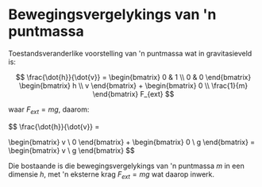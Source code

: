 # Bewegingsvergelykings van 'n puntmassa

Toestandsveranderlike voorstelling van 'n puntmassa wat in gravitasieveld is:

$$
\frac{\dot{h}}{\dot{v}} = 
\begin{bmatrix}
0 & 1 \\
0 & 0 
\end{bmatrix}
\begin{bmatrix}
h \\
v 
\end{bmatrix}
+
\begin{bmatrix}
0 \\
\frac{1}{m} 
\end{bmatrix}
F_{ext}
$$

waar $F_{ext} = mg$, daarom:

$$
\frac{\dot{h}}{\dot{v}} = 

\begin{bmatrix}
v \\
0 
\end{bmatrix}
+
\begin{bmatrix}
0 \\
g 
\end{bmatrix} = 
\begin{bmatrix}
v \\
g 
\end{bmatrix}
$$

Die bostaande is die bewegingsvergelykings van 'n puntmassa $m$ in een dimensie $h$, met 'n eksterne krag $F_{ext} = mg$ wat daarop inwerk.